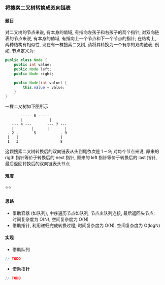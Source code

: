 ### 将搜索二叉树转换成双向链表

#### 题目
对二叉树的节点来说, 有本身的值域, 有指向左孩子和右孩子的两个指针; 对双向链表的节点来说, 有本身的值域, 有指向上一个节点和下一个节点的指针; 在结构上, 两种结构有相似性, 现在有一棵搜索二叉树, 请将其转换为一个有序的双向链表; 例如, 节点定义为:
```java
public class Node {
    public int value;
    public Node left;
    public Node right;

    public Node(int value) {
        this.value = value;
    }
}
```
一棵二叉树如下图所示
```
       ----- 6 -----
       |            |
   --- 4 ---       --- 7 ---
   |        |      |       |
 - 2 -       5           - 9
 |   |                   |
 1   3                   8
```
这颗搜索二叉树转换后的双向链表从头到尾依次是 1 ~ 9; 对每个节点来说, 原来的 rigth 指针等价于转换后的 next 指针, 原来的 left 指针等价于转换后的 last 指针, 最后返回转换后的双向链表头节点

#### 难度
:star::star:

#### 思路
- 借助容器 (如队列), 中序遍历节点如队列, 节点出队列连接, 最后返回头节点; 时间复杂度为 O(N), 空间复杂度为 O(N)
- 借助指针, 利用递归完成转换过程; 时间复杂度为 O(N), 空间复杂度为 O(logN)

#### 实现
- 借助队列
```java
// TODO
```
- 借助指针
```java
// TODO
```
